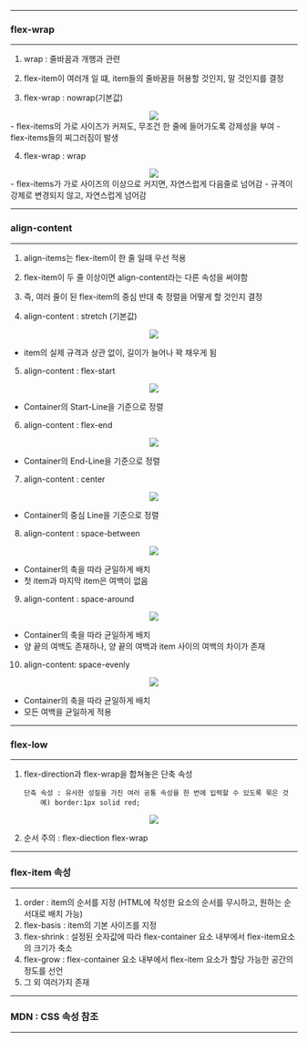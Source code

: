 -----
### flex-wrap
-----
1. wrap : 줄바꿈과 개행과 관련
2. flex-item이 여러개 일 떄, item들의 줄바꿈을 허용할 것인지, 말 것인지를 결정
 
3. flex-wrap : nowrap(기본값)
<div align = "center">
<img src="https://github.com/sooyounghan/Web/assets/34672301/dcf43fb1-c990-46a0-9f05-6af46744bd72">
</div>
  - flex-items의 가로 사이즈가 커져도, 무조건 한 줄에 들어가도록 강제성을 부여
  - flex-items들의 찌그러짐이 발생

4. flex-wrap : wrap
<div align = "center">
<img src="https://github.com/sooyounghan/Web/assets/34672301/746e347c-1d49-4512-8333-122ec0925c9c">
</div>
  - flex-items가 가로 사이즈의 이상으로 커지면, 자연스럽게 다음줄로 넘어감
  - 규격이 강제로 변경되지 않고, 자연스럽게 넘어감

-----
### align-content
-----
1. align-items는 flex-item이 한 줄 일때 우선 적용
2. flex-item이 두 줄 이상이면 align-content라는 다른 속성을 써야함
3. 즉, 여러 줄이 된 flex-item의 중심 반대 축 정렬을 어떻게 할 것인지 결정

4. align-content : stretch (기본값)
<div align = "center">
<img src="https://github.com/sooyounghan/Web/assets/34672301/9ca52d46-61f7-4011-ac18-3cff0514df81">
</div>

  - item의 실제 규격과 상관 없이, 길이가 늘어나 꽉 채우게 됨

5. align-content : flex-start
<div align = "center">
<img src="https://github.com/sooyounghan/Web/assets/34672301/cda9ce2d-f1e6-4dee-b14d-61cf344f78f7">
</div>

  - Container의 Start-Line을 기준으로 정렬

6. align-content : flex-end
<div align = "center">
<img src="https://github.com/sooyounghan/Web/assets/34672301/39915ec2-6eed-4aee-9a06-2d3668987f86">
</div>

  - Container의 End-Line을 기준으로 정렬

7. align-content : center
<div align = "center">
<img src="https://github.com/sooyounghan/Web/assets/34672301/2fc72490-dd31-4593-ac22-5e3ad96dc353">
</div>

  - Container의 중심 Line을 기준으로 정렬

8. align-content : space-between
<div align = "center">
<img src="https://github.com/sooyounghan/Web/assets/34672301/2ec4aa9b-e357-40e7-9c2c-4a756049022a">
</div>

  - Container의 축을 따라 균일하게 배치
  - 첫 item과 마지막 item은 여백이 없음

9. align-content : space-around
<div align = "center">
<img src="https://github.com/sooyounghan/Web/assets/34672301/0d21b1fc-84ee-4a88-990d-8d72abad63e4">
</div>

  - Container의 축을 따라 균일하게 배치
  - 양 끝의 여백도 존재하나, 양 끝의 여백과 item 사이의 여백의 차이가 존재

10. align-content: space-evenly
<div align = "center">
<img src="https://github.com/sooyounghan/Web/assets/34672301/2bb16d6d-33f4-4cc6-8ca2-730a41bc8d73">
</div>

  - Container의 축을 따라 균일하게 배치
  - 모든 여백을 균일하게 적용

-----
### flex-low
-----
1. flex-direction과 flex-wrap을 합쳐놓은 단축 속성

       단축 속성 : 유사한 성질을 가진 여러 공통 속성을 한 번에 입력할 수 있도록 묶은 것
           예) border:1px solid red;

<div align = "center">
<img src="https://github.com/sooyounghan/Web/assets/34672301/fe8a6f9c-e8ea-4875-9856-e0d8125ec4e4">
</div>

2. 순서 주의 : flex-diection flex-wrap

-----
### flex-item 속성
-----
1. order : item의 순서를 지정 (HTML에 작성한 요소의 순서를 무시하고, 원하는 순서대로 배치 가능)
2. flex-basis : item의 기본 사이즈를 지정
3. flex-shrink : 설정된 숫자값에 따라 flex-container 요소 내부에서 flex-item요소의 크기가 축소
4. flex-grow : flex-container 요소 내부에서 flex-item 요소가 할당 가능한 공간의 정도를 선언
5. 그 외 여러가지 존재

-----
### MDN : CSS 속성 참조
-----
